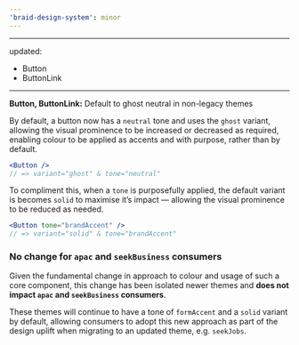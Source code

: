```yaml
---
'braid-design-system': minor
---
```


---
updated:
  - Button
  - ButtonLink
---

**Button, ButtonLink:** Default to ghost neutral in non-legacy themes

By default, a button now has a `neutral` tone and uses the `ghost` variant, allowing the visual prominence to be increased or decreased as required, enabling colour to be applied as accents and with purpose, rather than by default.

```jsx
<Button />
// => variant="ghost" & tone="neutral"
```

To compliment this, when a `tone` is purposefully applied, the default variant is becomes `solid` to maximise it’s impact — allowing the visual prominence to be reduced as needed.

```jsx
<Button tone="brandAccent" />
// => variant="solid" & tone="brandAccent"
```

### No change for `apac` and `seekBusiness` consumers

Given the fundamental change in approach to colour and usage of such a core component, this change has been isolated newer themes and **does not impact `apac` and `seekBusiness` consumers**.

These themes will continue to have a tone of `formAccent` and a `solid` variant by default, allowing consumers to adopt this new approach as part of the design uplift when migrating to an updated theme, e.g. `seekJobs`.
